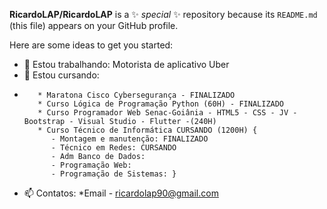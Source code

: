 **RicardoLAP/RicardoLAP**  is a ✨ _special_ ✨ repository because its `README.md` (this file) appears on your GitHub profile.

Here are some ideas to get you started:

- 🔭 Estou trabalhando:
          Motorista de aplicativo Uber
- 🌱 Estou cursando:
-        * Maratona Cisco Cybersegurança - FINALIZADO
         * Curso Lógica de Programação Python (60H) - FINALIZADO
         * Curso Programador Web Senac-Goiânia - HTML5 - CSS - JV - Bootstrap - Visual Studio - Flutter -(240H)
         * Curso Técnico de Informática CURSANDO (1200H) {
            - Montagem e manutenção: FINALIZADO
            - Técnico em Redes: CURSANDO
            - Adm Banco de Dados:
            - Programação Web:
            - Programação de Sistemas: }
- 📫 Contatos: 
          *Email - ricardolap90@gmail.com


